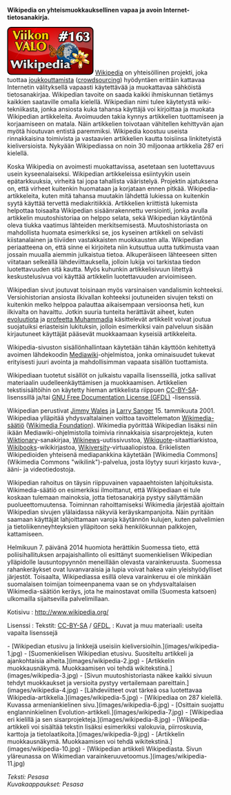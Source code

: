 <!--
Title: 4x07 Wikipedia - Viikon VALO #163
Date: 2014/02/09
Pageimage: valo163-wikipedia.png
Tags: Verkkoselaimet,Aineisto
-->

**Wikipedia on yhteismuokkauksellinen vapaa ja avoin
Internet-tietosanakirja.**

![](images/valo163-wikipedia.png "fig:valo163-wikipedia.png")
[Wikipedia](http://www.wikipedia.org/) on yhteisöllinen projekti, joka
tuottaa [joukkouttamista](http://fi.wikipedia.org/wiki/Joukkouttaminen)
([crowdsourcing](http://en.wikipedia.org/wiki/Crowdsourcing)) hyödyntäen
erittäin kattavaa Internetin välityksellä vapaasti käytettävää ja
muokattavaa sähköistä tietosanakirjaa. Wikipedian tavoite on saada
kaikki ihmiskunnan tietämys kaikkien saataville omalla kielellä.
Wikipedian nimi tulee käytetystä wiki-tekniikasta, jonka ansiosta kuka
tahansa käyttäjä voi kirjoittaa ja muokata Wikipedian artikkeleita.
Avoimuuden takia kynnys artikkelien tuottamiseen ja korjaamiseen on
matala. Näin artikkelien toivotaan vähitellen kehittyvän ajan myötä
hioutuvan entistä paremmiksi. Wikipedia koostuu useista rinnakkaisina
toimivista ja vastaavien artikkelien kautta toisiinsa linkitetyistä
kieliversioista. Nykyään Wikipediassa on noin 30 miljoonaa artikkelia
287 eri kielellä.

Koska Wikipedia on avoimesti muokattavissa, asetetaan sen luotettavuus
usein kyseenalaiseksi. Wikipedian artikkeleissa esiintyykin usein
epätarkkuuksia, virheitä tai jopa tahallista vääristelyä. Projektin
ajatuksena on, että virheet kuitenkin huomataan ja korjataan ennen
pitkää. Wikipedia-artikkeleita, kuten mitä tahansa muutakin lähdettä
lukiessa on kuitenkin syytä käyttää tervettä mediakritiikkiä.
Artikkelien kriittistä lukemista helpottaa toisaalta Wikipedian
sisäänrakennettu versiointi, jonka avulla artikkelin muutoshistoriaa on
helppo selata, sekä Wikipedian käytäntönä oleva tiukka vaatimus
lähteiden merkitsemisestä. Muutoshistoriasta on mahdollista huomata
esimerkiksi se, jos kyseinen artikkeli on selvästi kiistanalainen ja
tiiviiden vastakkaisten muokkausten alla. Wikipedian periaatteena on,
että sinne ei kirjoiteta niin kutsuttua uutta tutkimusta vaan jossain
muualla aiemmin julkaistua tietoa. Alkuperäiseen lähteeseen sitten
viitataan selkeällä lähdeviittauksella, jolloin lukija voi tarkistaa
tiedon luotettavuuden sitä kautta. Myös kuhunkin artikkelisivuun
liitettyä keskustelusivua voi käyttää artikkelin luotettavuuden
arvioimiseen.

Wikipedian sivut joutuvat toisinaan myös varsinaisen vandalismin
kohteeksi. Versiohistorian ansiosta ilkivallan kohteeksi joutuneiden
sivujen teksti on kuitenkin melko helppoa palauttaa aikaisempaan
versioonsa heti, kun ilkivalta on havaittu. Jotkin suuria tunteita
herättävät aiheet, kuten
[evoluutiota](http://en.wikipedia.org/wiki/Evolution) ja [profeetta
Muhammadia](http://en.wikipedia.org/wiki/Muhammad) käsittelevät
artikkelit voivat joutua suojatuiksi eriasteisin lukituksin, jolloin
esimerkiksi vain palveluun sisään kirjautuneet käyttäjät pääsevät
muokkaamaan kyseisiä artikkeleita.

Wikipedia-sivuston sisällönhallintaan käytetään tähän käyttöön
kehitettyä avoimen lähdekoodin
[Mediawiki](Mediawiki)-ohjelmistoa, jonka ominaisuudet
tukevat erityisesti juuri avointa ja mahdollisimman vapaata sisällön
tuottamista.

Wikipediaan tuotetut sisällöt on julkaistu vapailla lisensseillä, jotka
sallivat materiaalin uudelleenkäyttämisen ja muokkaamisen. Artikkelien
tekstisisältöihin on käytetty hieman artikkelista riippuen
[CC-BY-SA](http://en.wikipedia.org/wiki/Wikipedia:Text_of_Creative_Commons_Attribution-ShareAlike_3.0_Unported_License)-lisenssillä
ja/tai [GNU Free Documentation License
(GFDL)](http://en.wikipedia.org/wiki/Wikipedia:Text_of_the_GNU_Free_Documentation_License)
-lisenssiä.

Wikipedian perustivat [Jimmy
Wales](http://en.wikipedia.org/wiki/Jimmy_Wales) ja [Larry
Sanger](http://en.wikipedia.org/wiki/Larry_Sanger) 15. tammikuuta 2001.
Wikipediaa ylläpitää yhdysvaltalainen voittoa tavoittelematon
[Wikimedia-säätiö](http://fi.wikipedia.org/wiki/Wikimedia) ([Wikimedia
Foundation](http://en.wikipedia.org/wiki/Wikimedia_Foundation)).
Wikimedia pyörittää Wikipedian lisäksi niin ikään
Mediawiki-ohjelmistolla toimivia rinnakkaisia sisarprojekteja, kuten
[Wiktionary](http://www.wiktionary.org/)-sanakirjaa,
[Wikinews](http://www.wikinews.org/)-uutissivustoa,
[Wikiquote](http://www.wikiquote.org/)-sitaattiarkistoa,
[Wikibooks](http://www.wikibooks.org/)-wikikirjastoa,
[Wikiversity](http://www.wikiversity.org/)-virtuaaliopistoa.
Erikielisten Wikipedioiden yhteisenä mediapankkina käytetään [Wikimedia
Commons](Wikimedia Commons "wikilink")-palvelua, josta löytyy suuri
kirjasto kuva-, ääni- ja videotiedostoja.

Wikipedian rahoitus on täysin riippuvainen vapaaehtoisten
lahjoituksista. Wikimedia-säätiö on esimerkiksi ilmoittanut, että
Wikipediaan ei tule koskaan tulemaan mainoksia, jotta tietosanakirja
pystyy säilyttämään puolueettomuutensa. Toiminnan rahoittamiseksi
Wikimedia järjestää ajoittain Wikipedian sivujen ylälaidassa näkyviä
keräyskampanjoita. Näin pyritään saamaan käyttäjät lahjoittamaan varoja
käytännön kulujen, kuten palvelimien ja tietoliikenneyhteyksien
ylläpitoon sekä henkilökunnan palkkojen, kattamiseen.

Helmikuun 7. päivänä 2014 huomiota herättikin Suomessa tieto, että
poliisihallituksen arpajaishallinto oli esittänyt suomenkielisen
Wikipedian ylläpidolle lausuntopyynnön meneillään olevasta
varainkeruusta. Suomessa rahankeräykset ovat luvanvaraisia ja lupia
voivat hakea vain yleishyödylliset järjestöt. Toisaalta, Wikipediassa
esillä oleva varainkeruu ei ole minkään suomalaisen toimijan
toimeenpanema vaan se on yhdysvaltalaisen Wikimedia-säätiön keräys, jota
he mainostavat omilla (Suomesta katsoen) ulkomailla sijaitsevilla
palvelimillaan.

Kotisivu
:   <http://www.wikipedia.org/>

Lisenssi
:   Tekstit:
    [CC-BY-SA](http://en.wikipedia.org/wiki/Wikipedia:Text_of_Creative_Commons_Attribution-ShareAlike_3.0_Unported_License)
    /
    [GFDL](http://en.wikipedia.org/wiki/Wikipedia:Text_of_the_GNU_Free_Documentation_License),
:   Kuvat ja muu materiaali: useita vapaita lisenssejä

<div class="psgallery" markdown="1">
-   [Wikipedian etusivu ja linkkejä useisiin
    kieliversioihin.](images/wikipedia-1.jpg)
-   [Suomenkielisen Wikipedian etusivu. Suositeltu artikkeli ja
    ajankohtaisia aiheita.](images/wikipedia-2.jpg)
-   [Artikkelin muokkausnäkymä. Muokkaamisen voi tehdä
    wikitekstinä.](images/wikipedia-3.jpg)
-   [Sivun muutoshistoriasta näkee kaikki sivuun tehdyt muokkaukset ja
    versioita pystyy vertailemaan pareittain.](images/wikipedia-4.jpg)
-   [Lähdeviitteet ovat tärkeä osa luotettavaa
    Wikipedia-artikkelia.](images/wikipedia-5.jpg)
-   [Wikipediaa on 287 kielellä. Kuvassa armeniankielinen
    sivu.](images/wikipedia-6.jpg)
-   [Osittain suojattu englanninkielinen
    Evolution-artikkeli.](images/wikipedia-7.jpg)
-   [Wikipediaa eri kielillä ja sen
    sisarprojekteja.](images/wikipedia-8.jpg)
-   [Wikipedia-artikkeli voi sisältää tekstin lisäksi esimerkiksi
    valokuvia, piirroskuvia, karttoja ja
    tietolaatikoita.](images/wikipedia-9.jpg)
-   [Artikkelin muokkausnäkymä. Muokkaamisen voi tehdä
    wikitekstinä.](images/wikipedia-10.jpg)
-   [Wikipedian artikkeli Wikipediasta. Sivun yläreunassa on Wikimedian
    varainkeruuvetoomus.](images/wikipedia-11.jpg)
</div>

*Teksti: Pesasa* <br />
*Kuvakaappaukset: Pesasa*

